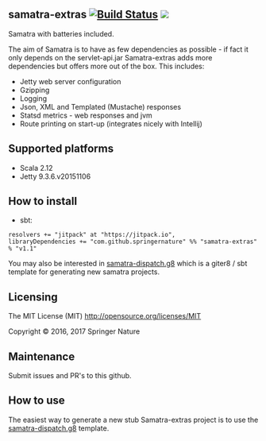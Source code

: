 samatra-extras [![Build Status](https://travis-ci.org/springernature/samatra-extras.svg?branch=master)](https://travis-ci.org/springernature/samatra-extras) [![](https://jitpack.io/v/springernature/samatra-extras.svg)](https://jitpack.io/#springernature/samatra-extras)
------------

Samatra with batteries included. 

The aim of Samatra is to have as few dependencies as possible - if fact it only depends on the servlet-api.jar 
Samatra-extras adds more dependencies but offers more out of the box. This includes:

- Jetty web server configuration
- Gzipping
- Logging 
- Json, XML and Templated (Mustache) responses
- Statsd metrics - web responses and jvm
- Route printing on start-up (integrates nicely with Intellij) 

## Supported platforms
- Scala 2.12
- Jetty 9.3.6.v20151106

## How to install
- sbt: 
```
resolvers += "jitpack" at "https://jitpack.io",
libraryDependencies += "com.github.springernature" %% "samatra-extras" % "v1.1"	
```

You may also be interested in [samatra-dispatch.g8](https://github.com/springernature/samatra-dispatch.g8) which is a giter8 / sbt template for generating new samatra projects.
 
## Licensing
The MIT License (MIT)  http://opensource.org/licenses/MIT

Copyright © 2016, 2017 Springer Nature

## Maintenance
Submit issues and PR's to this github.

## How to use
The easiest way to generate a new stub Samatra-extras project is to use the [samatra-dispatch.g8](https://github.com/springernature/samatra-dispatch.g8) template.
